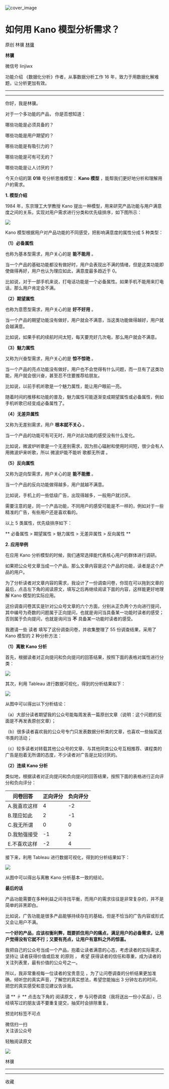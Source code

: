 ![cover_image](https://mmbiz.qlogo.cn/mmbiz_jpg/giaycic3UNwo1SgVDcyZVhb8m9ZicNpyU0ickMcaK1dQIoUKFNlwfJc28lqkuJsA22T7oYL1PB89ne5g8txvI3qlOQ/0?wx_fmt=jpeg)

#  如何用 Kano 模型分析需求？

原创  林骥  [ 林骥 ](javascript:void\(0\);)

**林骥**

微信号  linjiwx

功能介绍  《数据化分析》作者，从事数据分析工作 16 年，致力于用数据化解难题，让分析更加有效。

__ __

__ _ _ _ _

你好，我是林骥。

对于一个多功能的产品，  你是否想知道：

哪些功能是必须具备的？  

哪些功能是用户期望的？  

哪些功能是有吸引力的？  

哪些功能是可有可无的？

哪些功能是让人讨厌的？

今天介绍的第 **018** 号分析思维模型： **Kano 模型** ，能帮我们更好地分析和理解用户的需求。

**1\. 模型介绍**

1984 年，东京理工大学教授 Kano 提出一种模型，用来研究产品功能与用户满意度之间的关系，实现对用户需求进行分类和优先级排序，如下图所示：

![](https://mmbiz.qpic.cn/mmbiz_png/giaycic3UNwo1SgVDcyZVhb8m9ZicNpyU0icNowv5CicoudswZgXkvl4njsCjkWNCze43BZRhCUXtibkEVzJoSvWkfzg/640?wx_fmt=png)

Kano 模型根据用户对产品功能的不同感受，把影响满意度的属性分成 5 种类型：

**（1）必备属性**

也称为基本型需求，用户关心的是 **能不能用** 。

当一个产品的基础功能都没有做好时，用户会表现出不满的情绪，但是这类功能即使做得再好，用户也认为理应如此，满意度最多趋近于 0。

比如说，对于一部手机来说，打电话功能是一个必备属性。如果手机不能用来打电话，那么用户肯定会不满。

**（2）期望属性**

也称为意愿型需求，用户关心的是 **好不好用** 。

当一个产品的期望功能没有做好，用户就会不满意，当这类功能做得越好，用户就会越满意。

比如说，如果手机的续航时间太短，每天要充好几次电，那么用户就会不满意。

**（3）魅力属性**

又称为兴奋型需求，用户关心的是 **惊不惊艳** 。

当一个产品的亮点功能没有做好，用户也不会觉得有什么问题，而一旦有了这类功能，用户就会很兴奋，甚至忍不住要推荐给朋友。

比如说，以前手机听歌是一个魅力属性，能让用户眼前一亮。

随着时间的推移和功能的普及，魅力属性可能逐渐变成期望属性或必备属性，例如手机听歌已经变成必备属性了。

**（4）无差异属性**

又称为无差别需求，用户 **根本就不关心** 。

当一个产品的功能可有可无时，用户对此功能的感受没有什么变化。

比如说，微波炉听歌是一个无差别需求，因为担心辐射和使用时间短，很少会有人用微波炉来听歌，所以  微波炉能不能听  歌都无所谓  。

**（5）反向属性**

又称为逆向型需求，用户关心的是 **能不能撤** 。

当一个产品的反向功能做得越多，用户就越不满意。

比如说，手机上的一些低级广告，出现得越多，一般用户就讨厌。

需要注意的是，同一个产品功能，不同用户的感受可能是不一样的，例如对于一些精准的广告，有些用户还是喜欢看的。

以上 5 类属性，优先级排序如下：

** 必备属性 > 期望属性 > 魅力属性 > 无差异属性 > 反向属性  **  

**2\. 应用举例**

在应用 Kano 分析模型的时候，我们通常选择能代表核心用户的群体进行调研。

如果把公众号文章当成一个产品，那么文章内容是这个产品的功能，读者是这个产品的用户。

为了分析读者对文章内容的需求，我设计了一份调查问卷，你现在可以拖到文章的最后，点击左下角的阅读原文，填写之后再继续阅读下面的内容，这样能更好地理解 Kano
模型的实际应用。

这份调查问卷其实是针对公众号文章的六个方面，分别从正负两个方向进行提问，其中编号为奇数的问题属于正向提问，也就是询问当具备某一功能时读者的感受；否则属于负向提问，也就是询问当
**不** 具备某一功能时读者的感受。

我邀请一些  读者  填写了这份调查问卷，并收集整理了 55 份调查结果，采用了 Kano 模型的 2 种分析方法：

**（1）离散 Kano 分析**

首先，根据读者对正向提问和负向提问的回答结果，按照下面的表格对属性进行分类：

![](https://mmbiz.qpic.cn/mmbiz_png/giaycic3UNwo3v9zI1qzgAjZ4c5MMo4mCcUElODeicxXuSzL5lib5KicSJ9m1rWlbSZZ3TO2WkVVLhgltL6SIJs5aNw/640?wx_fmt=png)

其次，利用 Tableau 进行数据可视化，得到的分析结果如下：

![](https://mmbiz.qpic.cn/mmbiz_jpg/giaycic3UNwo3v9zI1qzgAjZ4c5MMo4mCcu7mWWazG65xxZgnAF9Nf9eseKM45N1aMBic947VRUyAuEDM6BUbKYSQ/640?wx_fmt=jpeg)

从图中可以得出以下分析结论：

（a）大部分读者期望我的公众号能每周发表一篇原创文章（说明：这个问题的反面是不再发表原创文章）；

（b）很多读者喜欢我的公众号专门只发表数据分析类的文章，也喜欢一些抽奖送书类的活动；

（c）较多读者对转载其他公众号的文章、与其他同类公众号互相推荐、课程类的广告是抱着无所谓的态度，不少读者对广告是比较讨厌的。

**（2）连续 Kano 分析**

类似地，根据读者对正向提问和负向提问的回答结果，按照下面的表格进行正向评分和负向评分：

**问卷回答** |  **正向评分** |  **负向评分**  
---|---|---  
A.我喜欢这样  |  4  |  -2  
B.理应如此  |  2  |  -1  
C.我无所谓  |  0  |  0  
D.我勉强接受  |  -1  |  2  
E.不喜欢这样  |  -2  |  4  
  
接下来，利用 Tableau 进行数据可视化，得到的分析结果如下：

![](https://mmbiz.qpic.cn/mmbiz_jpg/giaycic3UNwo3v9zI1qzgAjZ4c5MMo4mCciaepCRG7QsliahK7MMyBN9LWvXplHjuic6XZqWooGZLTbBfhQ30aorAvg/640?wx_fmt=jpeg)

从图中可以得出与离散 Kano 分析基本一致的结论。

**最后的话**

产品功能需要在多种利益之间寻找平衡，而用户的需求往往是非常复杂的，并不是简单的非黑即白。

比如说，广告功能是很多产品能够持续存在的基础，但是不恰当的广告内容或形式又会让用户不满。

**一个好的产品，应该权衡利弊，既要抓住用户的痛点，满足用户的必备需求，让用户觉得没有它就不行；又要有亮点，让用户有意料之外的惊喜。**

我把自己的公众号当成一个产品，抱着让读者满意的心态，考虑读者的实际需求，坚持让  读者获得价值或启发  的原则  ，  希望
获得读者的信任和尊重，成为读者的关注列表里，最有价值的公众号之一。

所以，我非常重视每一位读者的宝贵意见  ，为了让问卷调查的分析结果更加准确，倾听您的真实声音，了解您的真实想法，希望您能抽出 3
分钟左右的时间，把您的真实感受和意见建议告诉我。

请  ** ☟  ** 点击左下角的  阅读原文  ，参  与问卷调查（我将送出一份小奖品），已经填写过的朋友请不要重复提交，抽奖时会排除重复。

预览时标签不可点

微信扫一扫  
关注该公众号



轻触阅读原文

![](http://mmbiz.qpic.cn/mmbiz_png/giaycic3UNwo3rBmMJ1emiaHxRCj3Om1wuZZCsgHvFSR3sVQrPsicIlRiaGUicJD8KCZibrmu0FzGBc6aBzfBz3HLIeDA/0?wx_fmt=png)

林骥







****



****



  收藏


